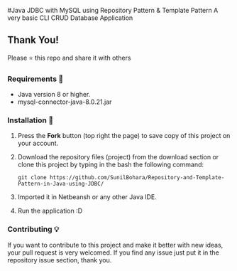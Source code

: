 #Java JDBC with MySQL using Repository Pattern &amp; Template Pattern
A very basic CLI CRUD Database Application

## Thank You!
Please ⭐️ this repo and share it with others

### Requirements 🔧
* Java version 8 or higher.
* mysql-connector-java-8.0.21.jar

### Installation 🔌
1. Press the **Fork** button (top right the page) to save copy of this project on your account.

2. Download the repository files (project) from the download section or clone this project by typing in the bash the following command:

       git clone https://github.com/SunilBohara/Repository-and-Template-Pattern-in-Java-using-JDBC/
3. Imported it in Netbeansh or any other Java IDE.
4. Run the application :D

### Contributing 💡
If you want to contribute to this project and make it better with new ideas, your pull request is very welcomed.
If you find any issue just put it in the repository issue section, thank you.

